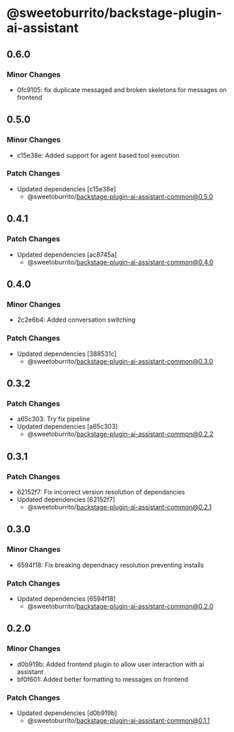 # @sweetoburrito/backstage-plugin-ai-assistant

## 0.6.0

### Minor Changes

- 0fc9105: fix duplicate messaged and broken skeletons for messages on frontend

## 0.5.0

### Minor Changes

- c15e38e: Added support for agent based tool execution

### Patch Changes

- Updated dependencies [c15e38e]
  - @sweetoburrito/backstage-plugin-ai-assistant-common@0.5.0

## 0.4.1

### Patch Changes

- Updated dependencies [ac8745a]
  - @sweetoburrito/backstage-plugin-ai-assistant-common@0.4.0

## 0.4.0

### Minor Changes

- 2c2e6b4: Added conversation switching

### Patch Changes

- Updated dependencies [388531c]
  - @sweetoburrito/backstage-plugin-ai-assistant-common@0.3.0

## 0.3.2

### Patch Changes

- a65c303: Try fix pipeline
- Updated dependencies [a65c303]
  - @sweetoburrito/backstage-plugin-ai-assistant-common@0.2.2

## 0.3.1

### Patch Changes

- 62152f7: Fix incorrect version resolution of dependancies
- Updated dependencies [62152f7]
  - @sweetoburrito/backstage-plugin-ai-assistant-common@0.2.1

## 0.3.0

### Minor Changes

- 6594f18: Fix breaking dependnacy resolution preventing installs

### Patch Changes

- Updated dependencies [6594f18]
  - @sweetoburrito/backstage-plugin-ai-assistant-common@0.2.0

## 0.2.0

### Minor Changes

- d0b919b: Added frontend plugin to allow user interaction with ai assistant
- bf0f601: Added better formatting to messages on frontend

### Patch Changes

- Updated dependencies [d0b919b]
  - @sweetoburrito/backstage-plugin-ai-assistant-common@0.1.1
